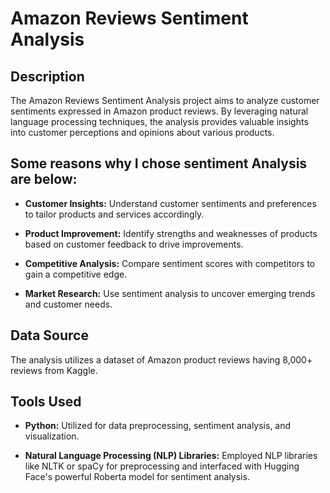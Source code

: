 # Amazon Reviews Sentiment Analysis

## Description

The Amazon Reviews Sentiment Analysis project aims to analyze customer sentiments expressed in Amazon product reviews. By leveraging natural language processing techniques, the analysis provides valuable insights into customer perceptions and opinions about various products.

## Some reasons why I chose sentiment Analysis are below:

- **Customer Insights:** Understand customer sentiments and preferences to tailor products and services accordingly.

- **Product Improvement:** Identify strengths and weaknesses of products based on customer feedback to drive improvements.

- **Competitive Analysis:** Compare sentiment scores with competitors to gain a competitive edge.

- **Market Research:** Use sentiment analysis to uncover emerging trends and customer needs.

## Data Source

The analysis utilizes a dataset of Amazon product reviews having 8,000+ reviews from Kaggle.

## Tools Used

- **Python:** Utilized for data preprocessing, sentiment analysis, and visualization.

- **Natural Language Processing (NLP) Libraries:** Employed NLP libraries like NLTK or spaCy for preprocessing and interfaced with Hugging Face's powerful Roberta model for sentiment analysis.

